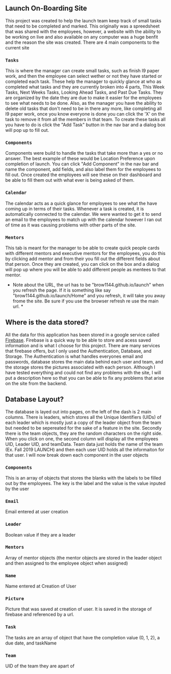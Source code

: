 ## Launch On-Boarding Site

This project was created to help the launch team keep track of small tasks that need to be completed and marked. This originally was a spreedsheet that was shared with the employees, however, a website with the ability to be working on live and also available on any computer was a huge benfit and the reason the site was created. There are 4 main components to the current site 

### `Tasks`

This is where the manager can create small tasks, such as finish I9 paper work, and then the employee can select wether or not they have started or completed each task. These help the manager to quickly glance at who as completed what tasks and they are currently broken into 4 parts, This Week Tasks, Next Weeks Tasks, Looking Ahead Tasks, and Past Due Tasks. They are organized by the date they are due to make it easier for the employees to see what needs to be done. Also, as the manager you have the ability to delete old tasks that don't need to be in there any more, like completing all I9 paper work, once you know everyone is done you can click the 'X' on the task to remove it from all the members in that team. To create these tasks all you have to do is click the "Add Task" button in the nav bar and a dialog box will pop up to fill out.  

### `Components`

Components were build to handle the tasks that take more than a yes or no answer. The best example of these would be Location Preference upon completion of launch. You can click "Add Component" in the nav bar and name the component, add fields, and also label them for the employees to fill out. Once created the employees will see these on their dashboard and be able to fill them out with what ever is being asked of them.  

### `Calendar`

The calendar acts as a quick glance for employees to see what the have coming up in terms of their tasks. Whenever a task is created, it is automatically connected to the calendar. We were wanted to get it to send an email to the employees to match up with the calendar however I ran out of time as it was causing problems with other parts of the site. 

### `Mentors`

This tab is meant for the manager to be able to create quick people cards with different mentors and executive mentors for the employees, you do this by clicking add mentor and from their you fill out the different fields about that person. Once they are created, you can click on the box and a dialog will pop up where you will be able to add different people as mentees to that mentor. 

* Note about the URL, the url has to be "brow1144.github.io/launch" when you refresh the page. If it is something like say "brow1144.github.io/launch/Home" and you refresh, it will take you away frome the site. Be sure if you use the browser refresh re use the main url. *

## Where is the data stored?

All the data for this application has been stored in a google service called [Firebase](https://firebase.google.com/). Firebase is a quick way to be able to store and acess saved information and is what I choose for this project. There are many services that firebase offers, but I only used the Authentication, Database, and Storage. The Authentication is what handles everyones email and passwords, database stores the main data behind each user and team, and the storage stores the pictures associated with each person. Although I have tested everything and could not find any problems with the site, I will put a description here so that you can be able to fix any problems that arise on the site from the backend.

## Database Layout?

The database is layed out into pages, on the left of the dash is 2 main columns. There is leaders, which stores all the Unique Identifiers (UIDs) of each leader which is mostly just a copy of the leader object from the team but needed to be sepereated for the sake of a feature in the site. Secondly there is the team objects, they are the random characters on the right side. When you click on one, the second column will display all the employees UID, Leader UID, and teamData. Team data just holds the name of the team (Ex. Fall 2019 LAUNCH) and then each user UID holds all the informaiton for that user. I will now break down each component in the user objects

### `Components`

This is an array of objects that stores the blanks with the labels to be filled out by the employees. The key is the label and the value is the value inputed by the user 

### `Email`

Email entered at user creation

### `Leader`
 
Boolean value if they are a leader

### `Mentors`

Array of mentor objects (the mentor objects are stored in the leader object and then assigned to the employee object when assigned)

### `Name`

Name entered at Creation of User

### `Picture`

Picture that was saved at creation of user. It is saved in the storage of firebase and referenced by a url.

### `Task`

The tasks are an array of object that have the completion value (0, 1, 2), a due date, and taskName

### `Team`

UID of the team they are apart of

















